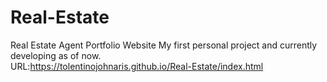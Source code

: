 # Real-Estate
Real Estate Agent Portfolio Website
My first personal project and currently developing as of now. 
<BR>URL:https://tolentinojohnaris.github.io/Real-Estate/index.html

